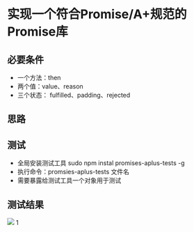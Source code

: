 # 实现一个符合Promise/A+规范的Promise库
## 必要条件
- 一个方法：then
- 两个值：value、reason
- 三个状态： fulfilled、padding、rejected

## 思路


## 测试
- 全局安装测试工具 sudo npm instal promises-aplus-tests -g
- 执行命令：promsies-aplus-tests 文件名
- 需要暴露给测试工具一个对象用于测试

## 测试结果
![](https://public-img.51easymaster.com/image/2fddedee84d10c668db4.png)
1
